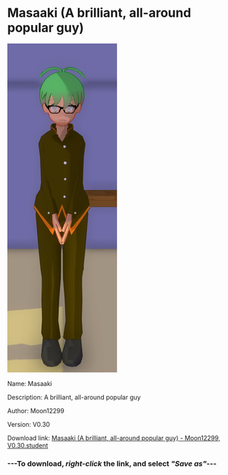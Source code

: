 # Masaaki (A brilliant, all-around popular guy)

<img src = "https://raw.githubusercontent.com/Arbiter1223/Daigaku-Gurashi-Custom-Students/master/Students/Files/Masaaki%20(A%20brilliant%2C%20all-around%20popular%20guy).png">

Name: Masaaki

Description: A brilliant, all-around popular guy

Author: Moon12299

Version: V0.30

Download link: <a href="https://raw.githubusercontent.com/Arbiter1223/Daigaku-Gurashi-Custom-Students/master/Students/Files/Masaaki%20(A%20brilliant%2C%20all-around%20popular%20guy)%20-%20Moon12299%2C%20V0.30.student">Masaaki (A brilliant, all-around popular guy) - Moon12299, V0.30.student</a>

### ---**To download, _right-click_ the link, and select _"Save as"_**---
